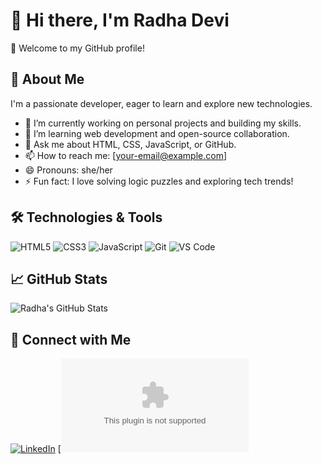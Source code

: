 # 👋 Hi there, I'm Radha Devi

🌟 Welcome to my GitHub profile!

## 🚀 About Me
I'm a passionate developer, eager to learn and explore new technologies.

- 🔭 I’m currently working on personal projects and building my skills.
- 🌱 I’m learning web development and open-source collaboration.
- 💬 Ask me about HTML, CSS, JavaScript, or GitHub.
- 📫 How to reach me: [your-email@example.com]
- 😄 Pronouns: she/her
- ⚡ Fun fact: I love solving logic puzzles and exploring tech trends!

## 🛠️ Technologies & Tools
![HTML5](https://img.shields.io/badge/-HTML5-E34F26?logo=html5&logoColor=fff)
![CSS3](https://img.shields.io/badge/-CSS3-1572B6?logo=css3)
![JavaScript](https://img.shields.io/badge/-JavaScript-F7DF1E?logo=javascript&logoColor=000)
![Git](https://img.shields.io/badge/-Git-F05032?logo=git&logoColor=fff)
![VS Code](https://img.shields.io/badge/-VS%20Code-007ACC?logo=visual-studio-code)

## 📈 GitHub Stats
![Radha's GitHub Stats](https://github-readme-stats.vercel.app/api?username=radhadevi&show_icons=true&theme=radical)

## 🔗 Connect with Me
[![LinkedIn](https://img.shields.io/badge/-LinkedIn-0077B5?logo=linkedin&logoColor=white)](https://linkedin.com/in/your-profile)
[![Email](chakrwartiradha71@gmail.com)


